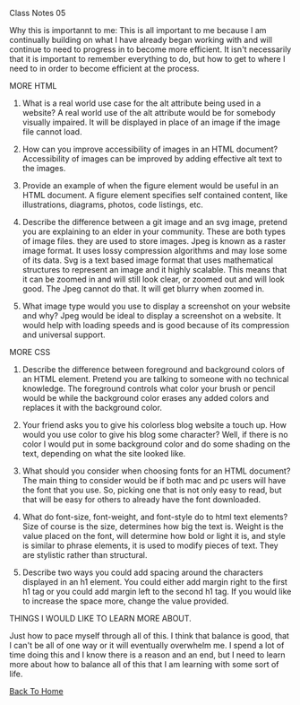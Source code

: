 Class Notes 05


Why this is importannt to me:
  This is all important to me because I am continually building on what I have already began working with and will continue to need to progress in to become more efficient. It isn't necessarily that it is important to remember everything to do, but how to get to where I need to in order to become efficient at the process.


MORE HTML


1. What is a real world use case for the alt attribute being used in a website?
  A real world use of the alt attribute would be for somebody visually impaired. It will be displayed in place of an image if the image file cannot load.
  
2. How can you improve accessibility of images in an HTML document?
  Accessibility of images can be improved by adding effective alt text to the images.
  
3. Provide an example of when the figure element would be useful in an HTML document.
  A figure element specifies self contained content, like illustrations, diagrams, photos, code listings, etc.
  
4. Describe the difference between a git image and an svg image, pretend you are explaining to an elder in your community.
  These are both types of image files. they are used to store images. Jpeg is known as a raster image format. It uses lossy compression algorithms and may lose some of its data. Svg is a text based image format that uses mathematical structures to represent an image and it highly scalable. This means that it can be zoomed in and will still look clear, or zoomed out and will look good. The Jpeg cannot do that. It will get blurry when zoomed in.
  
5. What image type would you use to display a screenshot on your website and why?
  Jpeg would be ideal to display a screenshot on a website. It would help with loading speeds and is good because of its compression and universal support.
  
  

MORE CSS


1. Describe the difference between foreground and background colors of an HTML element. Pretend you are talking to someone with no technical knowledge.
  The foreground controls what color your brush or pencil would be while the background color erases any added colors and replaces it with the background color.
  
2. Your friend asks you to give his colorless blog website a touch up. How would you use color to give his blog some character?
  Well, if there is no color I would put in some background color and do some shading on the text, depending on what the site looked like.
  
3. What should you consider when choosing fonts for an HTML document?
  The main thing to consider would be if both mac and pc users will have the font that you use. So, picking one that is not only easy to read, but that will be easy for others to already have the font downloaded.
4. What do font-size, font-weight, and font-style do to html text elements?
  Size of course is the size, determines how big the text is. Weight is the value placed on the font, will determine how bold or light it is, and style is similar to phrase elements, it is used to modify pieces of text. They are stylistic rather than structural.
  
5. Describe two ways you could add spacing around the characters displayed in an h1 element.
  You could either add margin right to the first h1 tag or you could add margin left to the second h1 tag. If you would like to increase the space more, change the value provided.


THINGS I WOULD LIKE TO LEARN MORE ABOUT.

Just how to pace myself through all of this. I think that balance is good, that I can't be all of one way or it will eventually overwhelm me. I spend a lot of time doing this and I know there is a reason and an end, but I need to learn more about how to balance all of this that I am learning with some sort of life.



[Back To Home](../README.md)
